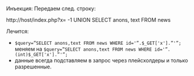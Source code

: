 [comment]: # (Created by Astashov Andrey <a.astashov@straetus.com>)
[comment]: # (Date: 30.01.2016 / 22:26)

Инъекция:
Передаем след. строку:

http://host/index.php?x= -1 UNION SELECT anons, text FROM news

Лечится: 
- ``` $query=”SELECT anons,text FROM news WHERE id='”.$_GET['x'].”'”; ``` меняем на ``` $query=”SELECT anons,text FROM news WHERE id='”.(int)$_GET['x'].”'”; ```
- данные всегда подставляем в запрос через плейсхолдеры и только разрешенные.  
